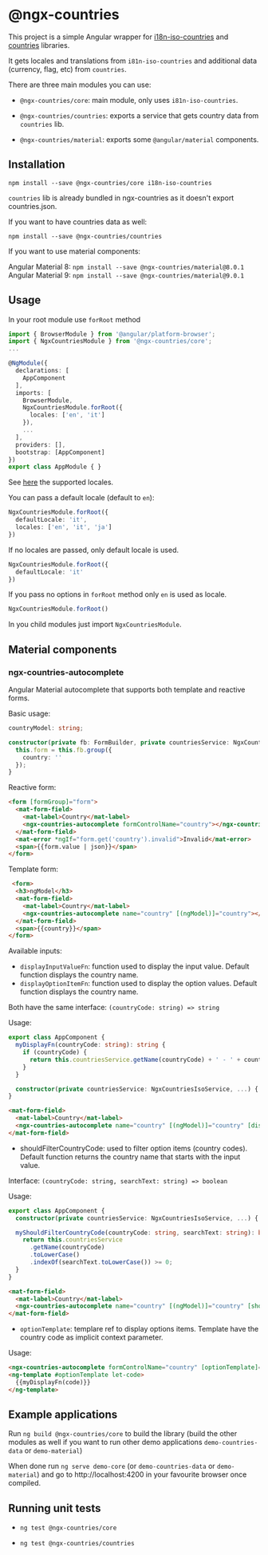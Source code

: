 # @ngx-countries

This project is a simple Angular wrapper for [i18n-iso-countries](https://github.com/michaelwittig/node-i18n-iso-countries) and [countries](https://github.com/mledoze/countries) libraries.

It gets locales and translations from `i81n-iso-countries` and additional data (currency, flag, etc) from `countries`.

There are three main modules you can use:

- `@ngx-countries/core`: main module, only uses `i81n-iso-countries`.

- `@ngx-countries/countries`: exports a service that gets country data from `countries` lib.

- `@ngx-countries/material`: exports some `@angular/material` components.

## Installation

`npm install --save @ngx-countries/core i18n-iso-countries`

`countries` lib is already bundled in ngx-countries as it doesn't export countries.json.

If you want to have countries data as well:

`npm install --save @ngx-countries/countries`

If you want to use material components:

Angular Material 8: `npm install --save @ngx-countries/material@8.0.1`
Angular Material 9: `npm install --save @ngx-countries/material@9.0.1`

## Usage

In your root module use `forRoot` method

```typescript
import { BrowserModule } from '@angular/platform-browser';
import { NgxCountriesModule } from '@ngx-countries/core';
...

@NgModule({
  declarations: [
    AppComponent
  ],
  imports: [
    BrowserModule,
    NgxCountriesModule.forRoot({
      locales: ['en', 'it']
    }),
    ...
  ],
  providers: [],
  bootstrap: [AppComponent]
})
export class AppModule { }
```

See [here](https://github.com/michaelwittig/node-i18n-iso-countries#supported-languages-iso-639-1) the supported locales.

You can pass a default locale (default to `en`):

```typescript
NgxCountriesModule.forRoot({
  defaultLocale: 'it',
  locales: ['en', 'it', 'ja']
})
```

If no locales are passed, only default locale is used.

```typescript
NgxCountriesModule.forRoot({
  defaultLocale: 'it'
})
```

If you pass no options in `forRoot` method only `en` is used as locale.

```typescript
NgxCountriesModule.forRoot()
```

In you child modules just import `NgxCountriesModule`.

## Material components

### ngx-countries-autocomplete

Angular Material autocomplete that supports both template and reactive forms.

Basic usage:

```typescript
countryModel: string;

constructor(private fb: FormBuilder, private countriesService: NgxCountriesIsoService) {
  this.form = this.fb.group({
    country: ''
  });
}
```

Reactive form:

```html
<form [formGroup]="form">
  <mat-form-field>
    <mat-label>Country</mat-label>
    <ngx-countries-autocomplete formControlName="country"></ngx-countries-autocomplete>
  </mat-form-field>
  <mat-error *ngIf="form.get('country').invalid">Invalid</mat-error>
  <span>{{form.value | json}}</span>
</form>
```

Template form:

```html
 <form>
  <h3>ngModel</h3>
  <mat-form-field>
    <mat-label>Country</mat-label>
    <ngx-countries-autocomplete name="country" [(ngModel)]="country"></ngx-countries-autocomplete>
  </mat-form-field>
  <span>{{country}}</span>
</form>
```

Available inputs:

- `displayInputValueFn`: function used to display the input value. Default function displays the country name.
- `displayOptionItemFn`: function used to display the option values. Default function displays the country name.

Both have the same interface: `(countryCode: string) => string`

Usage:

```typescript
export class AppComponent {
  myDisplayFn(countryCode: string): string {
    if (countryCode) {
      return this.countriesService.getName(countryCode) + ' - ' + countryCode.toUpperCase();
    }
  }

  constructor(private countriesService: NgxCountriesIsoService, ...) { ... }
}
```

```html
<mat-form-field>
  <mat-label>Country</mat-label>
  <ngx-countries-autocomplete name="country" [(ngModel)]="country" [displayInputValueFn]="myDisplayFn"></ngx-countries-autocomplete>
</mat-form-field>
```

- shouldFilterCountryCode: used to filter option items (country codes). Default function returns the country name that starts with the input value.

Interface: `(countryCode: string, searchText: string) => boolean`

Usage:

```typescript
export class AppComponent {
  constructor(private countriesService: NgxCountriesIsoService, ...) { ... }

  myShouldFilterCountryCode(countryCode: string, searchText: string): boolean {
    return this.countriesService
      .getName(countryCode)
      .toLowerCase()
      .indexOf(searchText.toLowerCase()) >= 0;
  }
}
```

```html
<mat-form-field>
  <mat-label>Country</mat-label>
  <ngx-countries-autocomplete name="country" [(ngModel)]="country" [shouldFilterCountryCode]="myShouldFilterCountryCode"></ngx-countries-autocomplete>
</mat-form-field>
```

- `optionTemplate`: templare ref to display options items. Template have the country code as implicit context parameter.

Usage:

```html
<ngx-countries-autocomplete formControlName="country" [optionTemplate]="optionTemplate"></ngx-countries-autocomplete>
<ng-template #optionTemplate let-code>
  {{myDisplayFn(code)}}
</ng-template>
```

## Example applications

Run `ng build @ngx-countries/core` to build the library (build the other modules as well if you want to run other demo applications `demo-countries-data` or `demo-material`)

When done run `ng serve demo-core` (or `demo-countries-data` or `demo-material`) and go to http://localhost:4200 in your favourite browser once compiled.

## Running unit tests

- `ng test @ngx-countries/core`

- `ng test @ngx-countries/countries`
